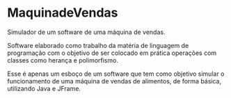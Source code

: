 # MaquinadeVendas
Simulador de um software de uma máquina de vendas.

Software elaborado como trabalho da matéria de linguagem de programação com o objetivo de ser colocado em prática operações com classes como herança e polimorfismo.

Esse é apenas um esboço de um software que tem como objetivo simular o funcionamento de uma máquina de vendas de alimentos, de forma básica, utilizando Java e JFrame.
